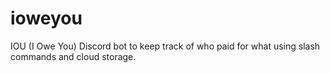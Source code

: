 # ioweyou
IOU (I Owe You) Discord bot to keep track of who paid for what using slash commands and cloud storage. 
